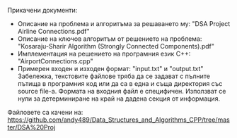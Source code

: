 Прикачени документи:
- Описание на проблема и алгоритъма за решаването му: "DSA Project Airline Connections.pdf"
- Описание на ключов алгоритъм от решението на проблема: "Kosaraju-Sharir Algorithm (Strоngly Connected Components).pdf"
- Имплементация на решението на програмния език C++: "AirportConnections.cpp"
- Примерен входен и изходен формат: "input.txt" и "output.txt"
Забележка, текстовите файлове тряба да се задават с пълните пътища в програмния код или да са в една и съща директория със source file-a. 
Формата на входния файл е специфичен. Използват се нули за детерминиране на край на дадена секция от информация.

Файловете са качени на: https://github.com/andy489/Data_Structures_and_Algorithms_CPP/tree/master/DSA%20Proj
